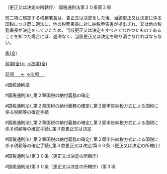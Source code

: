 （更正又は決定の所轄庁）
国税通則法第３０条第３項

前二項に規定する税務署長は、更正又は決定をした後、当該更正又は決定に係る国税につき既に適法に、他の税務署長に対し納税申告書が提出され、又は他の税務署長が決定をしていたため、当該更正又は決定をすべきでなかつたものであることを知つた場合には、遅滞なく、当該更正又は決定を取り消さなければならない。

[条(全)](国税通則法＿＿＿＿＿第３０条_.md)

[前項(全)←](国税通則法＿＿＿＿＿第３０条第２項_.md)    [→次項(全)](国税通則法＿＿＿＿＿第３０条第４項_.md)

[前項 　 ←](国税通則法＿＿＿＿＿第３０条第２項.md)    [→次項 　 ](国税通則法＿＿＿＿＿第３０条第４項.md)



#国税通則法

#国税通則法/_第２章国税の納付義務の確定

#国税通則法/_第２章国税の納付義務の確定/_第２節申告納税方式による国税に係る税額等の確定手続

#国税通則法/_第２章国税の納付義務の確定/_第２節申告納税方式による国税に係る税額等の確定手続/_第３款更正又は決定

#国税通則法/_第２章国税の納付義務の確定/_第２節申告納税方式による国税に係る税額等の確定手続/_第３款更正又は決定/第３０条（更正又は決定の所轄庁）

#国税通則法/第３０条（更正又は決定の所轄庁）

#国税通則法/第３０条（更正又は決定の所轄庁）/第３項


